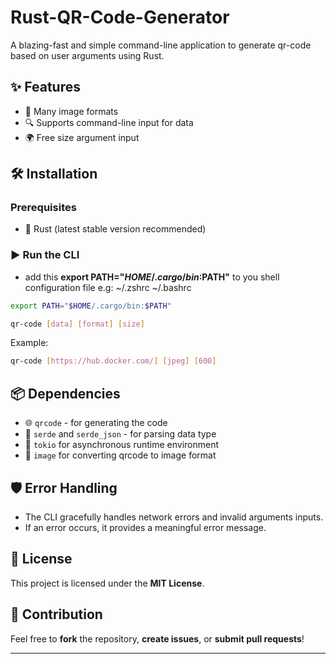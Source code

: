 # Rust-QR-Code-Generator

A blazing-fast and simple command-line application to generate qr-code based on user arguments using Rust.

## ✨ Features
- 🚀 Many image formats
- 🔍 Supports command-line input for data
- 🌍 Free size argument input

## 🛠️ Installation
### Prerequisites
- 🦀 Rust (latest stable version recommended)

### ▶️ Run the CLI

-  add this **export PATH="$HOME/.cargo/bin:$PATH"** to you shell configuration file e.g: ~/.zshrc ~/.bashrc

```sh
export PATH="$HOME/.cargo/bin:$PATH"
```

```sh
qr-code [data] [format] [size]
```

Example:
```sh
qr-code [https://hub.docker.com/] [jpeg] [600]
```


## 📦 Dependencies
- 🌐 `qrcode` - for generating the code
- 📜 `serde` and `serde_json` - for parsing data type
- 📜 `tokio` for asynchronous runtime environment
- 📜 `image` for converting qrcode to image format



## 🛡️ Error Handling
- The CLI gracefully handles network errors and invalid arguments inputs.
- If an error occurs, it provides a meaningful error message.

## 📜 License
This project is licensed under the **MIT License**.

## 🤝 Contribution
Feel free to **fork** the repository, **create issues**, or **submit pull requests**!

--- 